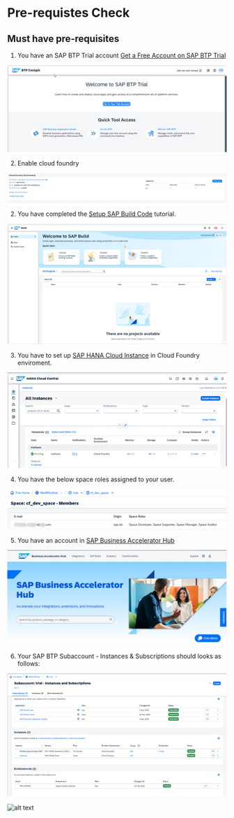 # Pre-requistes Check

## Must have pre-requisites

1. You have an SAP BTP Trial account [Get a Free Account on SAP BTP Trial](https://developers.sap.com/tutorials/hcp-create-trial-account.html)

![alt text](images/image-6.png)

2. Enable cloud foundry

![alt text](images/image.png)

2. You have completed the [Setup SAP Build Code](https://developers.sap.com/tutorials/build-code-setup.html) tutorial.

![alt text](images/image-2.png)

3. You have to set up [SAP HANA Cloud Instance](https://developers.sap.com/tutorials/hana-cloud-deploying.html) in Cloud Foundry enviroment.

![alt text](images/image-3.png)

4. You have the below space roles assigned to your user.

![alt text](images/image-4.png)

5. You have an account in [SAP Business Accelerator Hub](https://api.sap.com/)

![alt text](images/image-1.png)

6. Your SAP BTP Subaccount - Instances & Subscriptions should looks as follows:

![alt text](images/image-5.png)

![alt text](image.png)

